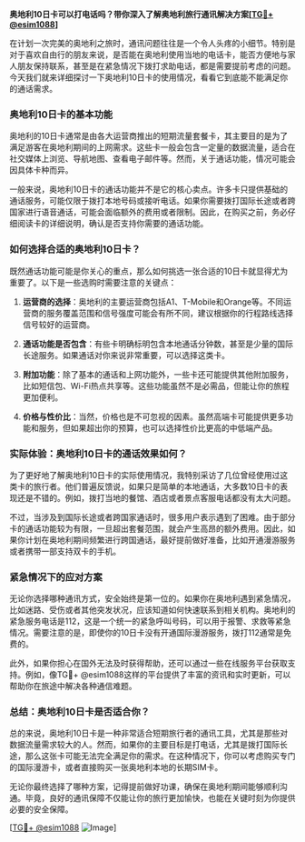 **奥地利10日卡可以打电话吗？带你深入了解奥地利旅行通讯解决方案[[TG💪+ @esim1088](https://t.me/s/esim1088)]**

在计划一次完美的奥地利之旅时，通讯问题往往是一个令人头疼的小细节。特别是对于喜欢自由行的朋友来说，是否能在奥地利使用当地的电话卡，能否方便地与家人朋友保持联系，甚至是在紧急情况下拨打求助电话，都是需要提前考虑的问题。今天我们就来详细探讨一下奥地利10日卡的使用情况，看看它到底能不能满足你的通话需求。

### 奥地利10日卡的基本功能

奥地利的10日卡通常是由各大运营商推出的短期流量套餐卡，其主要目的是为了满足游客在奥地利期间的上网需求。这些卡一般会包含一定量的数据流量，适合在社交媒体上浏览、导航地图、查看电子邮件等。然而，关于通话功能，情况可能会因具体卡种而异。

一般来说，奥地利10日卡的通话功能并不是它的核心卖点。许多卡只提供基础的通话服务，可能仅限于拨打本地号码或接听电话。如果你需要拨打国际长途或者跨国家进行语音通话，可能会面临额外的费用或者限制。因此，在购买之前，务必仔细阅读卡的详细说明，确认是否支持你需要的通话功能。

### 如何选择合适的奥地利10日卡？

既然通话功能可能是你关心的重点，那么如何挑选一张合适的10日卡就显得尤为重要了。以下是一些选购时需要注意的关键点：

1. **运营商的选择**：奥地利的主要运营商包括A1、T-Mobile和Orange等。不同运营商的服务覆盖范围和信号强度可能会有所不同，建议根据你的行程路线选择信号较好的运营商。

2. **通话功能是否包含**：有些卡明确标明包含本地通话分钟数，甚至是少量的国际长途服务。如果通话对你来说非常重要，可以选择这类卡。

3. **附加功能**：除了基本的通话和上网功能外，一些卡还可能提供其他附加服务，比如短信包、Wi-Fi热点共享等。这些功能虽然不是必需品，但能让你的旅程更加便利。

4. **价格与性价比**：当然，价格也是不可忽视的因素。虽然高端卡可能提供更多功能和服务，但如果超出你的预算，也可以选择性价比更高的中低端产品。

### 实际体验：奥地利10日卡的通话效果如何？

为了更好地了解奥地利10日卡的实际使用情况，我特别采访了几位曾经使用过这类卡的旅行者。他们普遍反馈说，如果只是简单的本地通话，大多数10日卡的表现还是不错的。例如，拨打当地的餐馆、酒店或者景点客服电话都没有太大问题。

不过，当涉及到国际长途或者跨国家通话时，很多用户表示遇到了困难。由于部分卡的通话功能较为有限，一旦超出套餐范围，就会产生高昂的额外费用。因此，如果你计划在奥地利期间频繁进行跨国通话，最好提前做好准备，比如开通漫游服务或者携带一部支持双卡的手机。

### 紧急情况下的应对方案

无论你选择哪种通讯方式，安全始终是第一位的。如果你在奥地利遇到紧急情况，比如迷路、受伤或者其他突发状况，应该知道如何快速联系到相关机构。奥地利的紧急服务电话是112，这是一个统一的紧急呼叫号码，可以用于报警、求救等紧急情况。需要注意的是，即使你的10日卡没有开通国际漫游服务，拨打112通常是免费的。

此外，如果你担心在国外无法及时获得帮助，还可以通过一些在线服务平台获取支持。例如，像TG💪+ @esim1088这样的平台提供了丰富的资讯和实时更新，可以帮助你在旅途中解决各种通信难题。

### 总结：奥地利10日卡是否适合你？

总的来说，奥地利10日卡是一种非常适合短期旅行者的通讯工具，尤其是那些对数据流量需求较大的人。然而，如果你的主要目标是打电话，尤其是拨打国际长途，那么这张卡可能无法完全满足你的需求。在这种情况下，你可以考虑购买专门的国际漫游卡，或者直接购买一张奥地利本地的长期SIM卡。

无论你最终选择了哪种方案，记得提前做好功课，确保在奥地利期间能够顺利沟通。毕竟，良好的通讯保障不仅能让你的旅行更加愉快，也能在关键时刻为你提供必要的安全保障。

[[TG💪+ @esim1088](https://t.me/s/esim1088) ![Image](https://i.postimg.cc/4NQfJmqS/Snipaste-2025-05-13-00-14-12.png)]